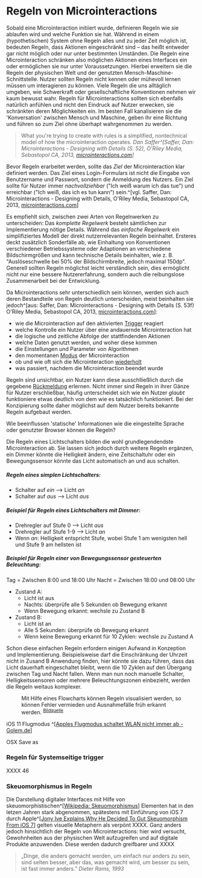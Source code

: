 # Regeln von Microinteractions

Sobald eine Microinteraction initiiert wurde, definieren Regeln wie sie ablaufen wird und welche Funktion sie hat. Während in einem (hypothetischen) System ohne Regeln alles und zu jeder Zeit möglich ist, bedeuten Regeln, dass Aktionen eingeschränkt sind – das heißt entweder gar nicht möglich oder nur unter bestimmten Umständen. Die Regeln eine Microinteraction schränken also möglichen Aktionen eines Interfaces ein oder ermöglichen sie nur unter Voraussetzungen. Hierbei erweitern sie die Regeln der physischen Welt und der genutzten Mensch-Maschine-Schnittstelle.
Nutzer sollten Regeln nicht kennen oder mühevoll lernen müssen um interagieren zu können. Viele Regeln die uns alltäglich umgeben, wie Schwerkraft oder gesellschaftliche Konventionen nehmen wir kaum bewusst wahr. Regeln für Microinteractions sollten sich ebenfalls natürlich anfühlen und nicht den Eindruck auf Nutzer erwecken, sie schränkten deren Möglichkeiten ein. Im besten Fall kanalisieren sie die 'Konversation' zwischen Mensch und Maschine, geben ihr eine Richtung und führen so zum Ziel ohne überhapt wahrgenommen zu werden.

> What you're trying to create with rules is a simplified, nontechnical model of how the microinteraction operates.
> <cite>Dan Saffer^[Saffer, Dan: Microinteractions - Designing with Details (S. 52), O'Riley Media, Sebastopol CA, 2013, [microinteractions.com](http://microinteractions.com/)]</cite>

Bevor Regeln erarbeitet werden, sollte das _Ziel_ der Microinteraction klar definiert werden. Das Ziel eines Login-Formulars ist nicht die Eingabe von Benutzername und Passwort, sondern die Anmeldung des Nutzers. Ein Ziel sollte für Nutzer immer _nachvollziehbar_ ("Ich weiß warum ich das tue") und erreichbar ("Ich weiß, das ich es tun kann") sein.^[vgl. Saffer, Dan: Microinteractions - Designing with Details, O'Riley Media, Sebastopol CA, 2013, [microinteractions.com](http://microinteractions.com/)]

Es empfiehlt sich, zwischen zwei Arten von Regelnwerken zu unterscheiden: Das _komplette Regelwerk_ besteht sämtlichen zur Implementierung nötige Details. Während das _einfache Regelwerk_ ein simplifiziertes Modell der direkt nutzerrelevanten Regeln beinhaltet. Ersteres deckt zusätzlich Sonderfälle ab, wie Einhaltung von Konventionen verschiedener Betriebssysteme oder Adaptionen an verschiedene Bildschirmgrößen und kann technische Details beinhalten, wie z. B. "Auslöseschwelle bei 50% der Bildschirmbreite, jedoch maximal 150dp".
Generell sollten Regeln möglichst leicht verständlich sein, dies ermöglicht nicht nur eine bessere Nutzererfahrung, sondern auch die reibungslose Zusammenarbeit bei der Entwicklung.

Da Microinteractions sehr unterschiedlich sein können, werden sich auch deren Bestandteile von Regeln deutlich unterscheiden, meist beinhalten sie jedoch^[aus: Saffer, Dan: Microinteractions - Designing with Details (S. 53f) O'Riley Media, Sebastopol CA, 2013, [microinteractions.com](http://microinteractions.com/)]:

* wie die Microinteraction auf den aktivierten [Trigger](/triggers) reagiert
* welche Kontrolle ein Nutzer über eine andauernde Microinteraction hat
* die logische und zeitliche Abfolge der stattfindenden Aktionen
* welche Daten genutzt werden, und woher diese kommen
* die Einstellungen und Parameter von Algorithmen
* den momentanen [Modus](/loops-and-modes) der Microinteraction
* ob und wie oft sich die Microinteraction [wiederholt](/loops-and-modes)
* was passiert, nachdem die Microinteraction beendet wurde

Regeln sind unsichtbar, ein Nutzer kann diese ausschlließlich durch die gegebene [Rückmeldung](/feedback) erlernen. Nicht immer sind Regeln in ihrer Gänze für Nutzer erschließbar, häufig unterscheidet sich wie ein Nutzer _glaubt_ funktioniere etwas deutlich von dem wie es tatsächlich funktioniert. Bei der Konzipierung sollte daher möglichst auf dem Nutzer bereits bekannte Regeln aufgebaut werden.

Wie beeinflussen 'statische' Informationen wie die eingestellte Sprache oder genutzter Browser können die Regeln?



Die Regeln eines Lichtschalters bilden die wohl grundlegendendste Microinteraction ab. Sie lassen sich jedoch durch weitere Regeln ergänzen, ein Dimmer könnte die Helligkeit ändern, eine Zeitschaltuhr oder ein Bewegungssensor könnte das Licht automatisch an und aus schalten.

##### Regeln eines simplen Lichtschalters:

* Schalter auf _ein_ --> Licht _an_
* Schalter auf _aus_ --> Licht _aus_

##### Beispiel für Regeln eines Lichtschalters mit Dimmer:

* Drehregler auf Stufe 0 --> Licht _aus_
* Drehregler auf Stufe 1-9 --> Licht _an_
* Wenn _an_: Helligkeit entspricht Stufe, wobei Stufe 1 am wenigsten hell und Stufe 9 am hellsten ist

##### Beispiel für Regeln einer von Bewegungssensor gesteuerten Beleuchtung:

Tag = Zwischen 8:00 und 18:00 Uhr
Nacht = Zwischen 18:00 und 08:00 Uhr

* Zustand A:
  * Licht ist aus
  * Nachts: überprüfe alle 5 Sekunden ob Bewegung erkannt
  * Wenn Bewegung erkannt: wechsle zu Zustand B
* Zustand B:
  * Licht ist an
  * Alle 5 Sekunden: überprüfe ob Bewegung erkannt
  * Wenn keine Bewegung erkannt für 10 Zyklen: wechsle zu Zustand A

Schon diese einfachen Regeln erfordern einigen Aufwand in Konzeption und Implementierung. Beispielsweise darf die Einschränkung der Uhrzeit nicht in Zusand B Anwendung finden, hier könnte sie dazu führen, dass das Licht dauerhaft eingeschaltet bleibt, wenn die 10 Zyklen auf den Übergang zwischen Tag und Nacht fallen. Wenn man nun noch manuelle Schalter, Helligkeitssensoren oder mehrere Beleuchtungszonen einbezieht, werden die Regeln weitaus komplexer.

<figure class="content-thin">
  <img data-src="/images/rules/flowchart.jpg">
  <figcaption>
    Mit Hilfe eines Flowcharts können Regeln visualisiert werden, so können Fehler vermieden und Ausnahmefälle früh erkannt werden. <!-- XXXX better example -->
    <sup><a href="https://www.nngroup.com/articles/wireflows/">Bildquelle</a></sup>
  </figcaption>
</figure>


iOS 11 Flugmodus
^[[Apples Flugmodus schaltet WLAN nicht immer ab - Golem.de](https://www.golem.de/news/neues-ios-11-2-apples-flugmodus-schaltet-wlan-nicht-immer-ab-1712-131582.html)]

OSX Save as



### Regeln für Systemseitige trigger

XXXX 46

### Skeuomorphismus in Regeln

Die Darstellung digitaler Interfaces mit Hilfe von skeuomorphistischen^[[Wikipedia: Skeuomorphismus](https://de.wikipedia.org/wiki/Skeuomorphismus)] Elementen hat in den letzen Jahren stark abgenommen, spätestens mit Einführung von iOS 7 durch Apple^[[Jony Ive Explains Why He Decided To Gut Skeuomorphism From iOS 7](https://www.cultofmac.com/246312/jony-ive-explains-why-he-decided-to-gut-skeuomorphism-out-of-ios/])] gelten visuelle Metaphern als verpönt XXXX.
Ganz anders jedoch hinsichtlich der Regeln von Microinteractions: hier wird versucht, Gewohnheiten aus der physischen Welt aufzugreifen und auf digitale Produkte anzuwenden. Diese werden dadurch greifbarer und XXXX

> „Dinge, die anders gemacht werden, um einfach nur anders zu sein, sind selten besser, aber das, was gemacht wird, um besser zu sein, ist fast immer anders.”
> <cite>Dieter Rams, 1993</cite>

